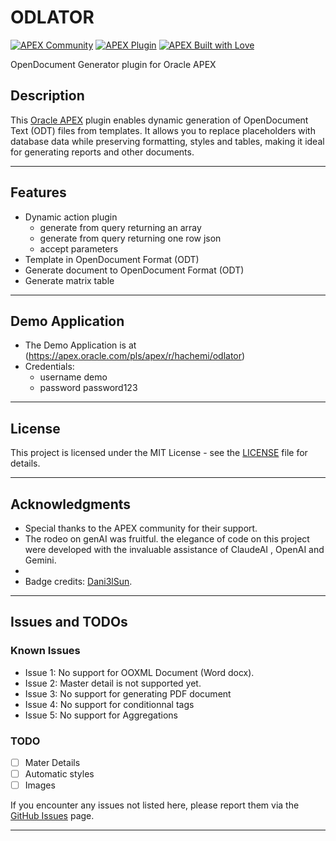 
# ODLATOR

[![APEX Community](https://cdn.rawgit.com/Dani3lSun/apex-github-badges/78c5adbe/badges/apex-community-badge.svg)](https://github.com/Dani3lSun/apex-github-badges) [![APEX Plugin](https://cdn.rawgit.com/Dani3lSun/apex-github-badges/b7e95341/badges/apex-plugin-badge.svg)](https://github.com/Dani3lSun/apex-github-badges)
[![APEX Built with Love](https://cdn.rawgit.com/Dani3lSun/apex-github-badges/7919f913/badges/apex-love-badge.svg)](https://github.com/Dani3lSun/apex-github-badges)

OpenDocument Generator plugin for Oracle APEX

## Description

This [Oracle APEX](apex.oracle.com) plugin enables dynamic generation of OpenDocument Text (ODT) files from templates. It allows you to replace placeholders with database data while preserving formatting, styles and tables, making it ideal for generating reports and other documents.  

---

## Features
- Dynamic action plugin 
  - generate from query returning an array
  - generate from query returning one row json 
  - accept parameters
- Template in OpenDocument Format (ODT)
- Generate document to OpenDocument Format (ODT)
- Generate matrix table 


---

## Demo Application 

- The Demo Application is at (https://apex.oracle.com/pls/apex/r/hachemi/odlator)
- Credentials: 
  - username demo
  - password password123


---

## License
This project is licensed under the MIT License - see the [LICENSE](LICENSE) file for details.

---

## Acknowledgments
- Special thanks to the APEX community for their support.
- The rodeo on genAI was fruitful. the elegance of code on this project were developed with the invaluable assistance of ClaudeAI , OpenAI and Gemini.
- 
- Badge credits: [Dani3lSun](https://github.com/Dani3lSun/apex-github-badges).

---

## Issues and TODOs
### Known Issues
- Issue 1: No support for OOXML Document (Word docx).
- Issue 2: Master detail is not supported yet.
- Issue 3: No support for generating PDF document
- Issue 4: No support for conditionnal tags
- Issue 5: No support for Aggregations

### TODO
- [ ] Mater Details
- [ ] Automatic styles
- [ ] Images

If you encounter any issues not listed here, please report them via the [GitHub Issues](https://github.com/hachemizakaria/odlator/issues) page.

---


